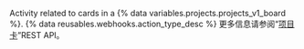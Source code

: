 Activity related to cards in a {% data variables.projects.projects_v1_board %}. {% data reusables.webhooks.action_type_desc %} 更多信息请参阅“[项目卡](/rest/reference/projects#cards)”REST API。

